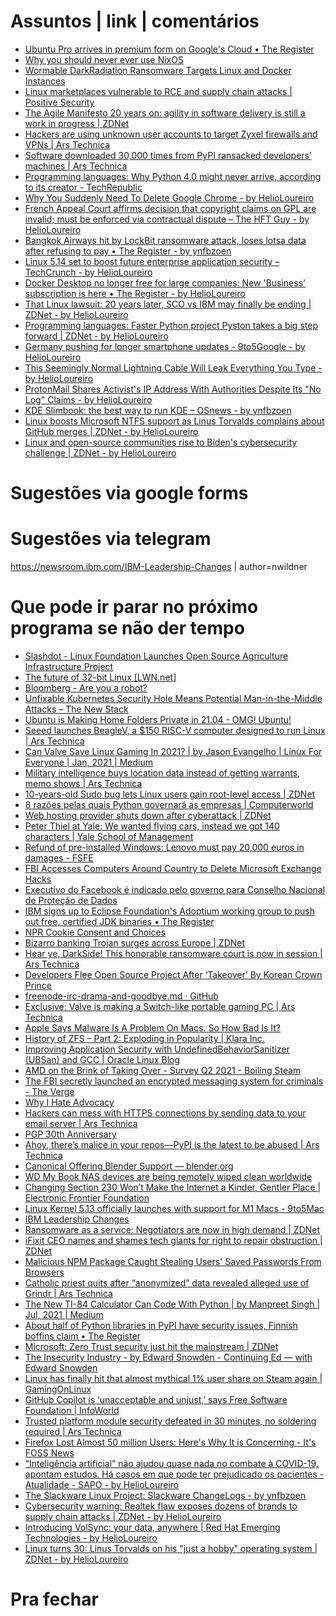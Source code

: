 Assuntos | link | comentários
=============================
* [Ubuntu Pro arrives in premium form on Google's Cloud • The Register](https://www.theregister.com/2021/06/14/ubuntu_pro_gcp/)
* [Why you should never ever use NixOS](https://hands-on.cloud/why-you-should-never-ever-use-nixos/)
* [Wormable DarkRadiation Ransomware Targets Linux and Docker Instances](https://thehackernews.com/2021/06/wormable-darkradiation-ransomware.html?m=1)
* [Linux marketplaces vulnerable to RCE and supply chain attacks | Positive Security](https://positive.security/blog/hacking-linux-marketplaces)
* [The Agile Manifesto 20 years on: agility in software delivery is still a work in progress | ZDNet](https://www.zdnet.com/article/the-agile-manifesto-20-years-on-agility-in-software-delivery-is-still-a-work-in-progress/?ftag=COS-05-10aaa0g&taid=604ddb23d52b5600013a6395&utm_campaign=trueAnthem%3A+Trending+Content&utm_medium=trueAnthem&utm_source=twitter)
* [Hackers are using unknown user accounts to target Zyxel firewalls and VPNs | Ars Technica](https://arstechnica.com/gadgets/2021/06/zyxel-scrambles-to-thwart-active-hacks-targeting-customers-firewalls-and-vpns/)
* [Software downloaded 30,000 times from PyPI ransacked developers’ machines | Ars Technica](https://arstechnica.com/gadgets/2021/07/malicious-pypi-packages-caught-stealing-developer-data-and-injecting-code/)
* [Programming languages: Why Python 4.0 might never arrive, according to its creator - TechRepublic](https://www.techrepublic.com/article/programming-languages-why-python-4-0-will-probably-never-arrive-according-to-its-creator/)
* [Why You Suddenly Need To Delete Google Chrome - by HelioLoureiro](https://www.forbes.com/sites/zakdoffman/2021/08/28/stop-using-google-chrome-on-windows-10-android-and-apple-iphones-ipads-and-macs/)
* [French Appeal Court affirms decision that copyright claims on GPL are invalid; must be enforced via contractual dispute – The HFT Guy - by HelioLoureiro](https://thehftguy.com/2021/08/30/french-appeal-court-affirms-decision-that-copyright-claims-on-gpl-are-invalid-must-be-enforced-via-contractual-dispute/)
* [Bangkok Airways hit by LockBit ransomware attack, loses lotsa data after refusing to pay • The Register - by ynfbzoen](https://www.theregister.com/2021/08/31/bangkok_airways_hit_by_lockbit/)
* [Linux 5.14 set to boost future enterprise application security – TechCrunch - by HelioLoureiro](https://techcrunch.com/2021/08/27/linux-5-14-set-to-boost-future-enterprise-application-security/?tpcc=ECTW2020)
* [Docker Desktop no longer free for large companies: New 'Business' subscription is here • The Register - by HelioLoureiro](https://www.theregister.com/2021/08/31/docker_desktop_no_longer_free/)
* [That Linux lawsuit: 20 years later, SCO vs IBM may finally be ending | ZDNet - by HelioLoureiro](https://www.zdnet.com/article/after-almost-20-years-the-sco-vs-ibm-lawsuit-may-finally-be-ending/)
* [Programming languages: Faster Python project Pyston takes a big step forward | ZDNet - by HelioLoureiro](https://www.zdnet.com/article/programming-languages-faster-python-project-pyston-takes-a-big-step-forward/?ftag=COS-05-10aaa0g&taid=612efe4924237c00015f7782&utm_campaign=trueAnthem%3A+Trending+Content&utm_medium=trueAnthem&utm_source=twitter)
* [Germany pushing for longer smartphone updates - 9to5Google - by HelioLoureiro](https://9to5google.com/2021/09/05/germany-reportedly-pushing-eu-to-require-7-years-of-updates-on-android-ios-devices/)
* [This Seemingly Normal Lightning Cable Will Leak Everything You Type - by HelioLoureiro](https://www.vice.com/en/article/k789me/omg-cables-keylogger-usbc-lightning)
* [ProtonMail Shares Activist's IP Address With Authorities Despite Its "No Log" Claims - by HelioLoureiro](https://thehackernews.com/2021/09/protonmail-shares-activists-ip-address.html)
* [KDE Slimbook: the best way to run KDE  –  OSnews - by ynfbzoen](https://www.osnews.com/story/133880/kde-slimbook-the-best-way-to-run-kde/)
* [Linux boosts Microsoft NTFS support as Linus Torvalds complains about GitHub merges | ZDNet - by HelioLoureiro](https://www.zdnet.com/article/linux-boosts-microsoft-ntfs-support-as-linus-torvalds-complains-about-github-merges/)
* [Linux and open-source communities rise to Biden's cybersecurity challenge | ZDNet - by HelioLoureiro](https://www.zdnet.com/article/linux-and-open-source-communities-rise-to-bidens-cybersecurity-challenge/)

Sugestões via google forms
==========================

Sugestões via telegram
======================
https://newsroom.ibm.com/IBM-Leadership-Changes | author=nwildner

Que pode ir parar no próximo programa se não der tempo
=======================================================
* [Slashdot - Linux Foundation Launches Open Source Agriculture Infrastructure Project](https://m.slashdot.org/story/385210)
* [The future of 32-bit Linux &#91;LWN.net&#93;](https://lwn.net/SubscriberLink/838807/9b293f03c03ef0c5/)
* [Bloomberg - Are you a robot?](https://www.bloomberg.com/news/articles/2020-12-08/amazon-amex-to-fund-software-developers-in-new-github-program)
* [Unfixable Kubernetes Security Hole Means Potential Man-in-the-Middle Attacks – The New Stack](https://thenewstack.io/unfixable-kubernetes-security-hole-means-potential-man-in-the-middle-attacks/)
* [Ubuntu is Making Home Folders Private in 21.04 - OMG! Ubuntu!](https://www.omgubuntu.co.uk/2021/01/private-home-directory-in-ubuntu-21-04)
* [Seeed launches BeagleV, a $150 RISC-V computer designed to run Linux | Ars Technica](https://arstechnica.com/gadgets/2021/01/seeed-and-beagleboard-team-up-to-provide-a-new-risc-v-based-linux-pc/)
* [Can Valve Save Linux Gaming In 2021? | by Jason Evangelho | Linux For Everyone | Jan, 2021 | Medium](https://medium.com/linuxforeveryone/can-valve-save-linux-gaming-in-2021-e55e03e4ec15)
* [Military intelligence buys location data instead of getting warrants, memo shows | Ars Technica](https://arstechnica.com/tech-policy/2021/01/military-intelligence-buys-location-data-instead-of-getting-warrants-memo-shows/)
* [10-years-old Sudo bug lets Linux users gain root-level access | ZDNet](https://www.zdnet.com/google-amp/article/10-years-old-sudo-bug-lets-linux-users-gain-root-level-access/)
* [8 razões pelas quais Python governará as empresas | Computerworld](https://computerworld.com.br/negocios/8-razoes-pelas-quais-python-governara-as-empresas/)
* [Web hosting provider shuts down after cyberattack | ZDNet](https://www.zdnet.com/article/web-hosting-provider-shuts-down-after-cyber-attack/)
* [Peter Thiel at Yale: We wanted flying cars, instead we got 140 characters | Yale School of Management](https://som.yale.edu/blog/peter-thiel-at-yale-we-wanted-flying-cars-instead-we-got-140-characters)
* [Refund of pre-installed Windows: Lenovo must pay 20,000 euros in damages - FSFE](https://fsfe.org/news/2021/news-20210302-01.html)
* [FBI Accesses Computers Around Country to Delete Microsoft Exchange Hacks](https://www.vice.com/en/article/y3dmjg/fbi-removes-web-shells-microsoft-exchange)
* [Executivo do Facebook é indicado pelo governo para Conselho Nacional de Proteção de Dados](https://theintercept.com/2021/04/14/executivo-do-facebook-e-indicado-pelo-governo-para-conselho-nacional-de-protecao-de-dados-2/)
* [IBM signs up to Eclipse Foundation's Adoptium working group to push out free, certified JDK binaries • The Register](https://www.theregister.com/2021/04/15/ibm_java_binaries/)
* [NPR Cookie Consent and Choices](https://www.npr.org/2021/05/18/997549334/you-cant-just-concede-how-one-expert-explains-negotiating-with-cybercriminals?t=1621675151332)
* [Bizarro banking Trojan surges across Europe | ZDNet](https://www.zdnet.com/article/bizarro-banking-trojan-surges-across-europe/)
* [Hear ye, DarkSide! This honorable ransomware court is now in session | Ars Technica](https://arstechnica.com/gadgets/2021/05/darkside-ransomware-makers-accused-of-skipping-town-without-paying-affiliates/)
* [Developers Flee Open Source Project After ‘Takeover’ By Korean Crown Prince](https://www.vice.com/en/article/m7ev8y/freenode-open-source-korea-crown-prince-takeover)
* [freenode-irc-drama-and-goodbye.md · GitHub](https://gist.github.com/prawnsalad/4ca20da6c2295ddb06c1646791c61953)
* [Exclusive: Valve is making a Switch-like portable gaming PC | Ars Technica](https://arstechnica.com/gaming/2021/05/exclusive-valve-is-making-a-switch-like-portable-gaming-pc/)
* [Apple Says Malware Is A Problem On Macs. So How Bad Is It?](https://www.forbes.com/sites/dwightsilverman/2021/05/27/apple-says-malware-is-a-problem-on-macs-so-bad-is-it/)
* [History of ZFS – Part 2: Exploding in Popularity | Klara Inc.](https://klarasystems.com/articles/history-of-zfs-part-2-exploding-in-popularity/)
* [Improving Application Security with UndefinedBehaviorSanitizer &#40;UBSan&#41; and GCC | Oracle Linux Blog](https://blogs.oracle.com/linux/improving-application-security-with-undefinedbehaviorsanitizer-ubsan-and-gcc)
* [AMD on the Brink of Taking Over - Survey Q2 2021 - Boiling Steam](https://boilingsteam.com/amd-on-the-brink-of-taking-over-survey-q2-2021/)
* [The FBI secretly launched an encrypted messaging system for criminals - The Verge](https://www.theverge.com/2021/6/8/22524307/anom-encrypted-messaging-fbi-europol-afp-sting-operation-trojan-shield-greenlight)
* [ Why I Hate Advocacy ](https://www.perl.com/pub/2000/12/advocacy.html/)
* [Hackers can mess with HTTPS connections by sending data to your email server | Ars Technica](https://arstechnica.com/gadgets/2021/06/hackers-can-mess-with-https-connections-by-sending-data-to-your-email-server/)
* [PGP 30th Anniversary](https://philzimmermann.com/EN/essays/PGP_30th/)
* [Ahoy, there’s malice in your repos—PyPI is the latest to be abused | Ars Technica](https://arstechnica.com/gadgets/2021/06/counterfeit-pypi-packages-with-5000-downloads-installed-cryptominers/)
* [  Canonical Offering Blender Support — blender.org](https://www.blender.org/press/canonical-offering-blender-support/)
* [WD My Book NAS devices are being remotely wiped clean worldwide ](https://www.bleepingcomputer.com/news/security/wd-my-book-nas-devices-are-being-remotely-wiped-clean-worldwide/amp/)
* [Changing Section 230 Won’t Make the Internet a Kinder, Gentler Place | Electronic Frontier Foundation](https://www.eff.org/deeplinks/2021/06/changing-section-230-wont-make-internet-kinder-gentler-place)
* [Linux Kernel 5.13 officially launches with support for M1 Macs - 9to5Mac](https://9to5mac.com/2021/06/28/linux-kernel-5-13-officially-launches-with-support-for-m1-macs/)
* [IBM Leadership Changes](https://newsroom.ibm.com/IBM-Leadership-Changes)
* [Ransomware as a service: Negotiators are now in high demand | ZDNet](https://www.zdnet.com/google-amp/article/ransomware-as-a-service-negotiators-between-hackers-and-victims-are-now-in-high-demand/)
* [iFixit CEO names and shames tech giants for right to repair obstruction | ZDNet](https://www.zdnet.com/article/ifixit-ceo-names-and-shames-tech-giants-for-right-to-repair-obstruction/)
* [Malicious NPM Package Caught Stealing Users' Saved Passwords From Browsers](https://thehackernews.com/2021/07/malicious-npm-package-caught-stealing.html?m=1)
* [Catholic priest quits after “anonymized” data revealed alleged use of Grindr | Ars Technica](https://arstechnica.com/tech-policy/2021/07/catholic-priest-quits-after-anonymized-data-revealed-alleged-use-of-grindr/)
* [The New TI-84 Calculator Can Code With Python | by Manpreet Singh | Jul, 2021 | Medium](https://preettheman.medium.com/the-new-ti-84-calculator-can-code-with-python-971141a2b40b)
* [About half of Python libraries in PyPI have security issues, Finnish boffins claim • The Register](https://www.theregister.com/2021/07/28/python_libraries_security/)
* [Microsoft: Zero Trust security just hit the mainstream | ZDNet](https://www.zdnet.com/article/microsoft-zero-trust-security-just-hit-the-mainstream/)
* [The Insecurity Industry - by Edward Snowden - Continuing Ed  — with Edward Snowden](https://edwardsnowden.substack.com/p/ns-oh-god-how-is-this-legal)
* [Linux has finally hit that almost mythical 1% user share on Steam again | GamingOnLinux](https://www.gamingonlinux.com/2021/08/linux-has-finally-hit-that-almost-mythical-1-user-share-on-steam-again)
* [GitHub Copilot is ‘unacceptable and unjust,’ says Free Software Foundation | InfoWorld](https://www.infoworld.com/article/3627319/github-copilot-is-unacceptable-and-unjust-says-free-software-foundation.amp.html)
* [Trusted platform module security defeated in 30 minutes, no soldering required | Ars Technica](https://arstechnica.com/gadgets/2021/08/how-to-go-from-stolen-pc-to-network-intrusion-in-30-minutes/)
* [Firefox Lost Almost 50 million Users: Here's Why It is Concerning - It's FOSS News](https://news.itsfoss.com/firefox-decline/)
* [“Inteligência artificial” não ajudou quase nada no combate à COVID-19, apontam estudos. Há casos em que pode ter prejudicado os pacientes - Atualidade - SAPO - by HelioLoureiro](https://www.sapo.pt/noticias/atualidade/artigos/inteligencia-artificial-nao-ajudou-quase-nada-no-combate-a-covid-19-apontam-estudos-ha-casos-em-que-pode-ter-prejudicado-os-pacientes)
* [
The Slackware Linux Project: Slackware ChangeLogs - by ynfbzoen](http://www.slackware.com/changelog/current.php?cpu=x86_64)
* [Cybersecurity warning: Realtek flaw exposes dozens of brands to supply chain attacks | ZDNet - by HelioLoureiro](https://www.zdnet.com/article/realtek-hardware-bugs-expose-dozens-of-brands-to-supply-chain-cyber-attack/)
* [Introducing VolSync: your data, anywhere | Red Hat Emerging Technologies - by HelioLoureiro](https://next.redhat.com/2021/08/23/introducing-volsync-your-data-anywhere/)
* [Linux turns 30: ​Linus Torvalds on his "just a hobby" operating system | ZDNet - by HelioLoureiro](https://www.zdnet.com/article/linus-torvalds-on-linuxs-30th-birthday/)



Pra fechar
==========


